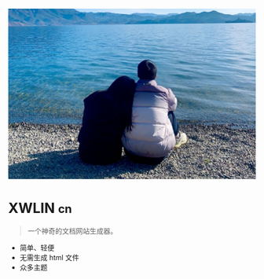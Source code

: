 <!-- _coverpage.md -->

![logo](media/avatar.png)

# XWLIN <small>cn</small>

> 一个神奇的文档网站生成器。

- 简单、轻便
- 无需生成 html 文件
- 众多主题